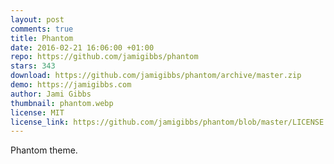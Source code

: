 ```yaml
---
layout: post
comments: true
title: Phantom
date: 2016-02-21 16:06:00 +01:00
repo: https://github.com/jamigibbs/phantom
stars: 343
download: https://github.com/jamigibbs/phantom/archive/master.zip
demo: https://jamigibbs.com
author: Jami Gibbs
thumbnail: phantom.webp
license: MIT
license_link: https://github.com/jamigibbs/phantom/blob/master/LICENSE
---
```


Phantom theme.
